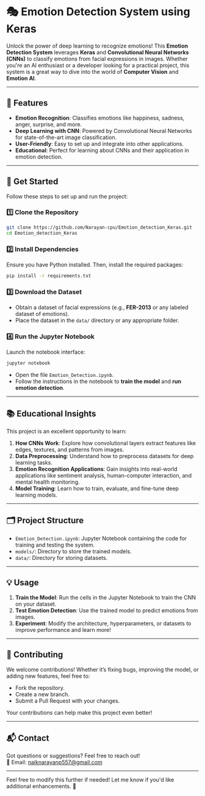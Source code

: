 # 🎭 Emotion Detection System using Keras  

Unlock the power of deep learning to recognize emotions! This **Emotion Detection System** leverages **Keras** and **Convolutional Neural Networks (CNNs)** to classify emotions from facial expressions in images. Whether you're an AI enthusiast or a developer looking for a practical project, this system is a great way to dive into the world of **Computer Vision** and **Emotion AI**.  

---

## 🌟 Features  

- **Emotion Recognition**: Classifies emotions like happiness, sadness, anger, surprise, and more.  
- **Deep Learning with CNN**: Powered by Convolutional Neural Networks for state-of-the-art image classification.  
- **User-Friendly**: Easy to set up and integrate into other applications.  
- **Educational**: Perfect for learning about CNNs and their application in emotion detection.  

---

## 🚀 Get Started  

Follow these steps to set up and run the project:  

### 1️⃣ Clone the Repository  
```bash  
git clone https://github.com/Narayan-cpu/Emotion_detection_Keras.git  
cd Emotion_detection_Keras  
```  

### 2️⃣ Install Dependencies  
Ensure you have Python installed. Then, install the required packages:  
```bash  
pip install -r requirements.txt  
```  

### 3️⃣ Download the Dataset  
- Obtain a dataset of facial expressions (e.g., **FER-2013** or any labeled dataset of emotions).  
- Place the dataset in the `data/` directory or any appropriate folder.  

### 4️⃣ Run the Jupyter Notebook  
Launch the notebook interface:  
```bash  
jupyter notebook  
```  
- Open the file `Emotion_Detection.ipynb`.  
- Follow the instructions in the notebook to **train the model** and **run emotion detection**.  

---

## 📚 Educational Insights  

This project is an excellent opportunity to learn:  
1. **How CNNs Work**: Explore how convolutional layers extract features like edges, textures, and patterns from images.  
2. **Data Preprocessing**: Understand how to preprocess datasets for deep learning tasks.  
3. **Emotion Recognition Applications**: Gain insights into real-world applications like sentiment analysis, human-computer interaction, and mental health monitoring.  
4. **Model Training**: Learn how to train, evaluate, and fine-tune deep learning models.  

---

## 🗂️ Project Structure  

- `Emotion_Detection.ipynb`: Jupyter Notebook containing the code for training and testing the system.  
- `models/`: Directory to store the trained models.  
- `data/`: Directory for storing datasets.  

---

## 💡 Usage  

1. **Train the Model**: Run the cells in the Jupyter Notebook to train the CNN on your dataset.  
2. **Test Emotion Detection**: Use the trained model to predict emotions from images.  
3. **Experiment**: Modify the architecture, hyperparameters, or datasets to improve performance and learn more!  

---

## 🤝 Contributing  

We welcome contributions! Whether it’s fixing bugs, improving the model, or adding new features, feel free to:  
- Fork the repository.  
- Create a new branch.  
- Submit a Pull Request with your changes.  

Your contributions can help make this project even better!  

---

## 📬 Contact  

Got questions or suggestions? Feel free to reach out!  
📧 Email: naiknarayanp557@gmail.com  

---

Feel free to modify this further if needed! Let me know if you'd like additional enhancements. 🌟
